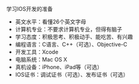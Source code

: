 学习IOS开发的准备

* 英文水平：看懂26个英文字母
* 计算机专业：不要求计算机专业，但得有脑子
* 学习态度：积极思考、积极动手、能吃苦、有兴趣
* 编程语言：C语言、C++（可选）、Objective-C
* 开发工具：Xcode
* 电脑系统：Mac OS X
* 真机设备：iPhone、iPad等（可选）
* IOS证书：调试证书（可选）、发布证书（可选）


